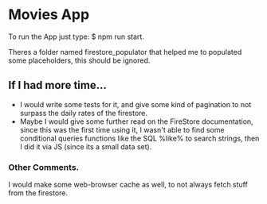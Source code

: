 # Movies App
To run the App just type: 
$ npm run start. 

Theres a folder named firestore_populator that helped me to populated some placeholders, this should be ignored.

## If I had more time...
- I would write some tests for it, and give some kind of pagination to not surpass the daily rates of the firestore.
- Maybe I would give some further read on the FireStore documentation, since this was the first time using it, I wasn't able to find some conditional queries functions like the SQL %like% to search strings, then I did it via JS (since its a small data set).

### Other Comments.
I would make some web-browser cache as well, to not always fetch stuff from the firestore. 